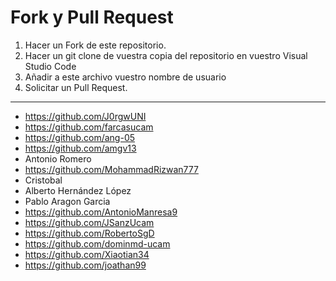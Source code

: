 # Fork y Pull Request
1. Hacer un Fork de este repositorio.
2. Hacer un git clone de vuestra copia del repositorio en vuestro Visual Studio Code
3. Añadir a este archivo vuestro nombre de usuario
4. Solicitar un Pull Request.
------------------------------------
- https://github.com/J0rgwUNI
- https://github.com/farcasucam
- https://github.com/ang-05
- https://github.com/amgv13
- Antonio Romero
- https://github.com/MohammadRizwan777
- Cristobal
- Alberto Hernández López
- Pablo Aragon Garcia
- https://github.com/AntonioManresa9
- https://github.com/JSanzUcam
- https://github.com/RobertoSgD
- https://github.com/dominmd-ucam
- https://github.com/Xiaotian34
- https://github.com/joathan99